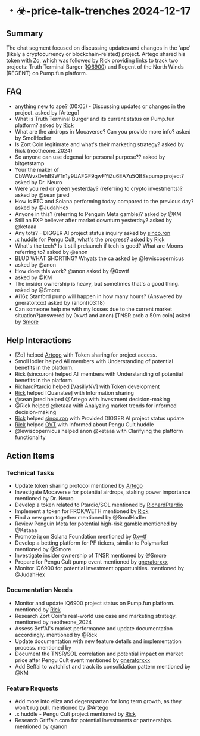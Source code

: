 # ・☣-price-talk-trenches 2024-12-17

## Summary
The chat segment focused on discussing updates and changes in the 'ape' (likely a cryptocurrency or blockchain-related) project. Artego shared his token with Zo, which was followed by Rick providing links to track two projects: Truth Terminal Burger ([IQ6900](https://pump.fun/AsyfR3e5JcPqWot4H5MMhQUm7DZ4zwQrcp2zbB7vpump)) and Regent of the North Winds (REGENT) on Pump.fun platform.

## FAQ
- anything new to ape? (00:05) - Discussing updates or changes in the project. asked by [Artego]
- What is Truth Terminal Burger and its current status on Pump.fun platform? asked by [Rick](00:13)
- What are the airdrops in Mocaverse? Can you provide more info? asked by SmolHodler
- Is Zort Coin legitimate and what's their marketing strategy? asked by Rick (neotheone_2024)
- So anyone can use degenai for personal purpose?? asked by bitgetstamp
- Your the maker of CbWWvxDvhB9WTn1y9UAFGF9qwFYiZu6EA7u5QBSspump project? asked by Dr. Neuro
- Were you red or green yesterday? (referring to crypto investments)? asked by @sean jared
- How is BTC and Solana performing today compared to the previous day? asked by @JudahHex
- Anyone in this? (referring to Penguin Meta gamble)? asked by @KM
- Still an EXP believer after market downturn yesterday? asked by @ketaaa
- Any tots? - DIGGER AI project status inquiry asked by [sinco.ron](https://discordapp.com/users/@me)
- .x huddle for Pengu Cult, what's the progress? asked by [Rick](https://discordapp.com/users/@Me)
- What's the tech? Is it still prelaunch if tech is good? What are Moons referring to? asked by @anon
- BLUD WHAT SHORTING? Whyats the ca asked by @lewiscopernicus
-  asked by @anon
- How does this work? @anon asked by @0xwtf
-  asked by @KM
- The insider ownership is heavy, but sometimes that's a good thing. asked by @Smore
- Ai16z Stanford pump will happen in how many hours? (Answered by gneratorxxx) asked by (anon)(03:18)
- Can someone help me with my losses due to the current market situation?(answered by 0xwtf and anon) [TNSR prob a 50m coin] asked by [Smore](03:19)

## Help Interactions
- [Zo] helped [Artego](00:05) with Token sharing for project access.
- SmolHodler helped All members with Understanding of potential benefits in the platform.
- Rick (sinco.ron) helped All members with Understanding of potential benefits in the platform.
- [RichardPtardio](https://pump.fun/DjsN5UpoA3hEeXNQvmLeiMRMrYUombcqftkm2APXpump) helped [VasiliyNV] with Token development
- [Rick](https://discord.com/) helped [Quanatee] with Information sharing
- @sean jared helped @Artego with Investment decision-making
- @Rick helped @ketaaa with Analyzing market trends for informed decision-making
- [Rick](https://discordapp.com/users/@Me) helped [sinco.ron](https://discordapp.com/users/@me) with Provided DIGGER AI project status update
- [Rick](https://discordapp.com/users/@Me) helped [OVT](https://discordapp.com/users/@me) with Informed about Pengu Cult huddle
- @lewiscopernicus helped anon @ketaaa with Clarifying the platform functionality

## Action Items

### Technical Tasks
- Update token sharing protocol mentioned by [Artego](00:05)
- Investigate Mocaverse for potential airdrops, staking power importance mentioned by Dr. Neuro
- Develop a token related to Ptardio/SOL mentioned by [RichardPtardio](https://pump.fun/DjsN5UpoA3hEeXNQvmLeiMRMrYUombcqftkm2APXpump)
- Implement a token for FROK/WETH mentioned by [Rick](https://discord.com/)
- Find a new gem together mentioned by @SmolHodler
- Review Penguin Meta for potential high-risk gamble mentioned by @Ketaaa
- Promote iq on Solana Foundation mentioned by [0xwtf](https://discordapp.com/users/@me)
- Develop a betting platform for PF tickers, similar to Polymarket mentioned by @Smore
- Investigate insider ownership of TNSR mentioned by @Smore
- Prepare for Pengu Cult pump event mentioned by [gneratorxxx](03:18)
- Monitor IQ6900 for potential investment opportunities. mentioned by @JudahHex

### Documentation Needs
- Monitor and update IQ6900 project status on Pump.fun platform. mentioned by [Rick](00:17)
- Research Zort Coin's real-world use case and marketing strategy. mentioned by neotheone_2024
- Assess BeffAI's market performance and update documentation accordingly. mentioned by @Rick
- Update documentation with new feature details and implementation process. mentioned by 
- Document the TNSR/SOL correlation and potential impact on market price after Pengu Cult event mentioned by [gneratorxxx](03:21)
- Add Beffai to watchlist and track its consolidation pattern mentioned by @KM

### Feature Requests
- Add more into eliza and degenspartan for long term growth, as they won't rug pull. mentioned by @Artego
- .x huddle - Pengu Cult project mentioned by [Rick](https://discordapp.com/users/@Me)
- Research Griffain.com for potential investments or partnerships. mentioned by @anon